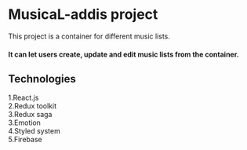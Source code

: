 # MusicaL-addis project

This project is a container for different music lists. <br>
#### It can let users create, update and edit music lists from the container.

## Technologies
1.React.js <br>
2.Redux toolkit <br>
3.Redux saga <br>
3.Emotion <br>
4.Styled system <br>
5.Firebase <br>
